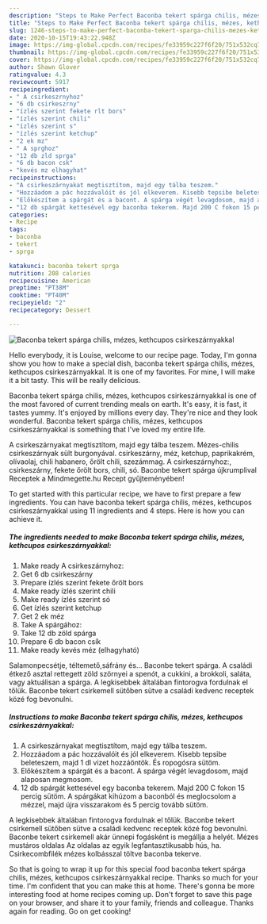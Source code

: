 ```yaml
---
description: "Steps to Make Perfect Baconba tekert spárga chilis, mézes, kethcupos csirkeszárnyakkal"
title: "Steps to Make Perfect Baconba tekert spárga chilis, mézes, kethcupos csirkeszárnyakkal"
slug: 1246-steps-to-make-perfect-baconba-tekert-sparga-chilis-mezes-kethcupos-csirkeszarnyakkal
date: 2020-10-15T19:43:22.948Z
image: https://img-global.cpcdn.com/recipes/fe33959c227f6f20/751x532cq70/baconba-tekert-sparga-chilis-mezes-kethcupos-csirkeszarnyakkal-recept-foto.jpg
thumbnail: https://img-global.cpcdn.com/recipes/fe33959c227f6f20/751x532cq70/baconba-tekert-sparga-chilis-mezes-kethcupos-csirkeszarnyakkal-recept-foto.jpg
cover: https://img-global.cpcdn.com/recipes/fe33959c227f6f20/751x532cq70/baconba-tekert-sparga-chilis-mezes-kethcupos-csirkeszarnyakkal-recept-foto.jpg
author: Shawn Glover
ratingvalue: 4.3
reviewcount: 5917
recipeingredient:
- " A csirkeszrnyhoz"
- "6 db csirkeszrny"
- "ízlés szerint fekete rlt bors"
- "ízlés szerint chili"
- "ízlés szerint s"
- "ízlés szerint ketchup"
- "2 ek mz"
- " A sprghoz"
- "12 db zld sprga"
- "6 db bacon csk"
- "kevés mz elhagyhat"
recipeinstructions:
- "A csirkeszárnyakat megtisztítom, majd egy tálba teszem."
- "Hozzáadom a pác hozzávalóit és jól elkeverem. Kisebb tepsibe beleteszem, majd 1 dl vizet hozzáöntök. És ropogósra sütöm."
- "Előkészítem a spárgát és a bacont. A spárga végét levagdosom, majd alaposan megmosom."
- "12 db spárgát kettesével egy baconba tekerem. Majd 200 C fokon 15 percig sütöm. A spárgákat kihúzom a baconból és meglocsolom a mézzel, majd újra visszarakom és 5 percig tovább sütöm."
categories:
- Recipe
tags:
- baconba
- tekert
- sprga

katakunci: baconba tekert sprga 
nutrition: 208 calories
recipecuisine: American
preptime: "PT38M"
cooktime: "PT40M"
recipeyield: "2"
recipecategory: Dessert

---
```



![Baconba tekert spárga chilis, mézes, kethcupos csirkeszárnyakkal](https://img-global.cpcdn.com/recipes/fe33959c227f6f20/751x532cq70/baconba-tekert-sparga-chilis-mezes-kethcupos-csirkeszarnyakkal-recept-foto.jpg)

Hello everybody, it is Louise, welcome to our recipe page. Today, I'm gonna show you how to make a special dish, baconba tekert spárga chilis, mézes, kethcupos csirkeszárnyakkal. It is one of my favorites. For mine, I will make it a bit tasty. This will be really delicious.

Baconba tekert spárga chilis, mézes, kethcupos csirkeszárnyakkal is one of the most favored of current trending meals on earth. It's easy, it is fast, it tastes yummy. It's enjoyed by millions every day. They're nice and they look wonderful. Baconba tekert spárga chilis, mézes, kethcupos csirkeszárnyakkal is something that I've loved my entire life.

A csirkeszárnyakat megtisztítom, majd egy tálba teszem. Mézes-chilis csirkeszárnyak sült burgonyával. csirkeszárny, méz, ketchup, paprikakrém, olívaolaj, chili habanero, őrölt chili, szezámmag. A csirkeszárnyhoz:, csirkeszárny, fekete őrölt bors, chili, só. Baconbe tekert spárga újkrumplival Receptek a Mindmegette.hu Recept gyűjteményében!


To get started with this particular recipe, we have to first prepare a few ingredients. You can have baconba tekert spárga chilis, mézes, kethcupos csirkeszárnyakkal using 11 ingredients and 4 steps. Here is how you can achieve it.

<!--inarticleads1-->

##### The ingredients needed to make Baconba tekert spárga chilis, mézes, kethcupos csirkeszárnyakkal:

1. Make ready  A csirkeszárnyhoz:
1. Get 6 db csirkeszárny
1. Prepare ízlés szerint fekete őrölt bors
1. Make ready ízlés szerint chili
1. Make ready ízlés szerint só
1. Get ízlés szerint ketchup
1. Get 2 ek méz
1. Take  A spárgához:
1. Take 12 db zöld spárga
1. Prepare 6 db bacon csík
1. Make ready kevés méz (elhagyható)


Salamonpecsétje, téltemető,sáfrány és… Baconbe tekert spárga. A családi étkező asztal rettegett zöld szörnyei a spenót, a cukkini, a brokkoli, saláta, vagy aktuálisan a spárga. A legkisebbek általában fintorogva fordulnak el tőlük. Baconbe tekert csirkemell sütőben sütve a családi kedvenc receptek közé fog bevonulni. 

<!--inarticleads2-->

##### Instructions to make Baconba tekert spárga chilis, mézes, kethcupos csirkeszárnyakkal:

1. A csirkeszárnyakat megtisztítom, majd egy tálba teszem.
1. Hozzáadom a pác hozzávalóit és jól elkeverem. Kisebb tepsibe beleteszem, majd 1 dl vizet hozzáöntök. És ropogósra sütöm.
1. Előkészítem a spárgát és a bacont. A spárga végét levagdosom, majd alaposan megmosom.
1. 12 db spárgát kettesével egy baconba tekerem. Majd 200 C fokon 15 percig sütöm. A spárgákat kihúzom a baconból és meglocsolom a mézzel, majd újra visszarakom és 5 percig tovább sütöm.


A legkisebbek általában fintorogva fordulnak el tőlük. Baconbe tekert csirkemell sütőben sütve a családi kedvenc receptek közé fog bevonulni. Baconbe tekert csirkemell akár ünnepi fogásként is megállja a helyét. Mézes mustáros oldalas Az oldalas az egyik legfantasztikusabb hús, ha. Csirkecombfilék mézes kolbásszal töltve baconba tekerve. 

So that is going to wrap it up for this special food baconba tekert spárga chilis, mézes, kethcupos csirkeszárnyakkal recipe. Thanks so much for your time. I'm confident that you can make this at home. There's gonna be more interesting food at home recipes coming up. Don't forget to save this page on your browser, and share it to your family, friends and colleague. Thanks again for reading. Go on get cooking!
